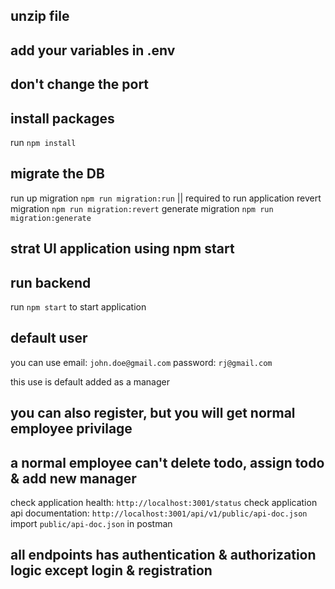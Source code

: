 ## unzip file
## add your variables in .env
## don't change the port

## install packages
run `npm install`

## migrate the DB
 run up migration `npm run migration:run` || required to run application
 revert migration `npm run migration:revert`
 generate migration `npm run migration:generate`

## strat UI application using npm start

## run backend
run `npm start` to start application 

## default user
you can use 
email:  `john.doe@gmail.com`
password:  `rj@gmail.com`

this use is default added as a manager

## you can also register, but you will get normal employee privilage
## a normal employee can't delete todo, assign todo & add new manager

check application health: `http://localhost:3001/status`
check application api documentation: `http://localhost:3001/api/v1/public/api-doc.json`
import `public/api-doc.json` in postman 

## all endpoints has authentication & authorization logic except login & registration
